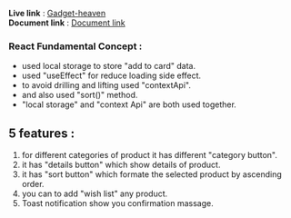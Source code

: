 **Live link** : [Gadget-heaven](rural-face.surge.sh)
<br/>
**Document link** : [Document link]()
<br/>
### React Fundamental Concept : <br>
- used local storage to store "add to card" data. 
- used "useEffect" for reduce loading side effect.
- to avoid drilling and lifting used "contextApi".
- and also used "sort()" method.
- "local storage" and "context Api" are both used together.
## 5 features : 
1. for different categories of product it has different "category button".
2. it has "details button" which show details of product.
3. it has "sort button" which formate the selected product by ascending order.
4. you can to add "wish list" any product.
5. Toast notification show you confirmation massage.